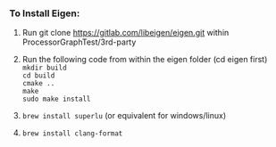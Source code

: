 ### To Install Eigen:
1. Run git clone https://gitlab.com/libeigen/eigen.git within ProcessorGraphTest/3rd-party
2. Run the following code from within the eigen folder (cd eigen first)  
   `mkdir build`    
   `cd build `     
   `cmake .. `   
   `make`  
   `sudo make install`    

3. `brew install superlu`  (or equivalent for windows/linux)
4. `brew install clang-format`

